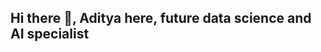 ## Hi there 👋, Aditya here, future data science and AI specialist

<!--
**AdityaRKori/AdityaRKori** is a ✨ _special_ ✨ repository because its `README.md` (this file) appears on your GitHub profile.

Here are some ideas to get you started:

- 🔭 I’m currently working on ...basic python for data science
- 🌱 I’m currently learning ...python
- 👯 I’m looking to collaborate on ...any future AI projects 
- 🤔 I’m looking for help with ...
- 💬 Ask me about ...
- 📫 How to reach me: ...
- 😄 Pronouns: ...he/him
- ⚡ Fun fact: ...
-->
